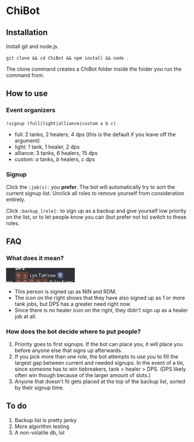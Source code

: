 # ChiBot

## Installation

Install git and node.js.

`git clone && cd ChiBot && npm install && node .`

The clone command creates a ChiBot folder inside the folder you run the command from.

## How to use

### Event organizers
`!signup (full|light|alliance|custom a b c)`
- full: 2 tanks, 2 healers, 4 dps (this is the default if you leave off the argument)
- light: 1 tank, 1 healer, 2 dps
- alliance: 3 tanks, 6 healers, 15 dps
- custom: *a* tanks, *b* healers, *c* dps

### Signup
Click the `:job(s):` you **prefer**. The bot will automatically try to sort the current signup list. Unclick all roles to remove yourself from consideration entirely.

Click `:backup_[role]:` to sign up as a backup and give yourself low priority on the list, or to let people know you can (but prefer not to) switch to these roles.

## FAQ

### What does it mean?
![Example](/img/example.png)
- This person is signed up as NIN and RDM.
- The icon on the right shows that they have also signed up as 1 or more tank jobs, but DPS has a greater need right now.
- Since there is no healer icon on the right, they didn't sign up as a healer job at all.

### How does the bot decide where to put people?
1) Priority goes to first signups. If the bot can place you, it will place you before anyone else that signs up afterwards.
2) If you pick more than one role, the bot attempts to use you to fill the largest gap between current and needed signups. In the event of a tie, since someone has to win tiebreakers, tank > healer > DPS. (DPS likely often win though because of the larger amount of slots.)
3) Anyone that doesn't fit gets placed at the top of the backup list, sorted by their signup time.

## To do

1) Backup list is pretty janky
2) More algorithm testing
3) A non-volatile db, lol
